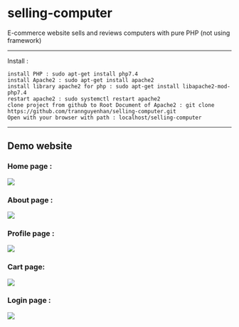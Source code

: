 # selling-computer
E-commerce website sells and reviews computers with pure PHP (not using framework)

---
Install :
```
install PHP : sudo apt-get install php7.4
install Apache2 : sudo apt-get install apache2
install library apache2 for php : sudo apt-get install libapache2-mod-php7.4
restart apache2 : sudo systemctl restart apache2
clone project from github to Root Document of Apache2 : git clone https://github.com/trannguyenhan/selling-computer.git
Open with your browser with path : localhost/selling-computer
```
---
## Demo website
### Home page :

![](https://i.pinimg.com/originals/bc/b8/32/bcb83294490433e27cb99dca1a18c1bd.png)

### About page :

![](https://i.pinimg.com/originals/fe/c0/b2/fec0b24dadb462b284d907039363214c.png)

### Profile page :

![](https://i.pinimg.com/originals/38/2f/d8/382fd83280c31e5838c761aecf00ca4c.png)

### Cart page: 

![](https://i.pinimg.com/originals/13/63/b9/1363b9b0ab3ac057043b574580d69676.png)

### Login page :
![](https://i.pinimg.com/originals/07/7f/3f/077f3fea59f763e44d35d03d9f21e114.png)
